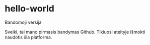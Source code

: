 # hello-world
Bandomoji versija

Sveiki,
tai mano pirmasis bandymas Github. Tikiuosi ateityje išmokti naudotis šia platforma.
